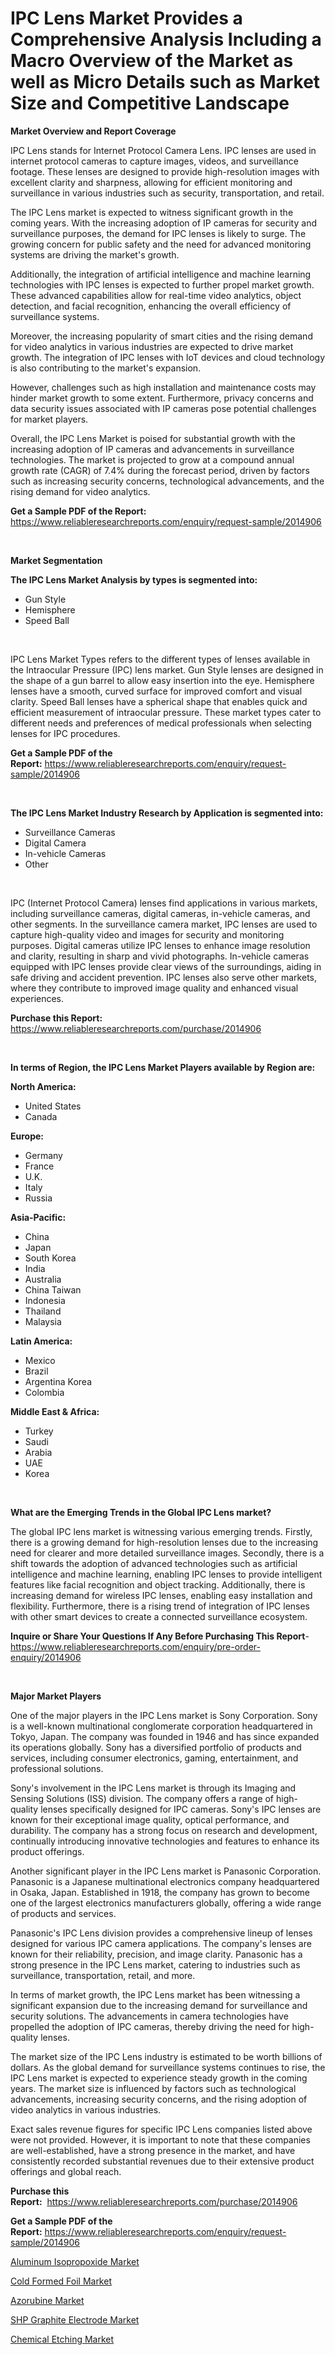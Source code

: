 <p><h1>IPC Lens Market Provides a Comprehensive Analysis Including a Macro Overview of the Market as well as Micro Details such as Market Size and Competitive Landscape</h1></p><p><strong>Market Overview and Report Coverage</strong></p>
<p><p>IPC Lens stands for Internet Protocol Camera Lens. IPC lenses are used in internet protocol cameras to capture images, videos, and surveillance footage. These lenses are designed to provide high-resolution images with excellent clarity and sharpness, allowing for efficient monitoring and surveillance in various industries such as security, transportation, and retail.</p><p>The IPC Lens market is expected to witness significant growth in the coming years. With the increasing adoption of IP cameras for security and surveillance purposes, the demand for IPC lenses is likely to surge. The growing concern for public safety and the need for advanced monitoring systems are driving the market's growth.</p><p>Additionally, the integration of artificial intelligence and machine learning technologies with IPC lenses is expected to further propel market growth. These advanced capabilities allow for real-time video analytics, object detection, and facial recognition, enhancing the overall efficiency of surveillance systems.</p><p>Moreover, the increasing popularity of smart cities and the rising demand for video analytics in various industries are expected to drive market growth. The integration of IPC lenses with IoT devices and cloud technology is also contributing to the market's expansion.</p><p>However, challenges such as high installation and maintenance costs may hinder market growth to some extent. Furthermore, privacy concerns and data security issues associated with IP cameras pose potential challenges for market players.</p><p>Overall, the IPC Lens Market is poised for substantial growth with the increasing adoption of IP cameras and advancements in surveillance technologies. The market is projected to grow at a compound annual growth rate (CAGR) of 7.4% during the forecast period, driven by factors such as increasing security concerns, technological advancements, and the rising demand for video analytics.</p></p>
<p><strong>Get a Sample PDF of the Report:</strong> <a href="https://www.reliableresearchreports.com/enquiry/request-sample/2014906">https://www.reliableresearchreports.com/enquiry/request-sample/2014906</a></p>
<p>&nbsp;</p>
<p><strong>Market Segmentation</strong></p>
<p><strong>The IPC Lens Market Analysis by types is segmented into:</strong></p>
<p><ul><li>Gun Style</li><li>Hemisphere</li><li>Speed Ball</li></ul></p>
<p>&nbsp;</p>
<p><p>IPC Lens Market Types refers to the different types of lenses available in the Intraocular Pressure (IPC) lens market. Gun Style lenses are designed in the shape of a gun barrel to allow easy insertion into the eye. Hemisphere lenses have a smooth, curved surface for improved comfort and visual clarity. Speed Ball lenses have a spherical shape that enables quick and efficient measurement of intraocular pressure. These market types cater to different needs and preferences of medical professionals when selecting lenses for IPC procedures.</p></p>
<p><strong>Get a Sample PDF of the Report:</strong>&nbsp;<a href="https://www.reliableresearchreports.com/enquiry/request-sample/2014906">https://www.reliableresearchreports.com/enquiry/request-sample/2014906</a></p>
<p>&nbsp;</p>
<p><strong>The IPC Lens Market Industry Research by Application is segmented into:</strong></p>
<p><ul><li>Surveillance Cameras</li><li>Digital Camera</li><li>In-vehicle Cameras</li><li>Other</li></ul></p>
<p>&nbsp;</p>
<p><p>IPC (Internet Protocol Camera) lenses find applications in various markets, including surveillance cameras, digital cameras, in-vehicle cameras, and other segments. In the surveillance camera market, IPC lenses are used to capture high-quality video and images for security and monitoring purposes. Digital cameras utilize IPC lenses to enhance image resolution and clarity, resulting in sharp and vivid photographs. In-vehicle cameras equipped with IPC lenses provide clear views of the surroundings, aiding in safe driving and accident prevention. IPC lenses also serve other markets, where they contribute to improved image quality and enhanced visual experiences.</p></p>
<p><strong>Purchase this Report:</strong>&nbsp; <a href="https://www.reliableresearchreports.com/purchase/2014906">https://www.reliableresearchreports.com/purchase/2014906</a></p>
<p>&nbsp;</p>
<p><strong>In terms of Region, the IPC Lens Market Players available by Region are:</strong></p>
<p>
    <p> <strong> North America: </strong>
        <ul>
            <li>United States</li>
            <li>Canada</li>
        </ul>
        </p> 
    <p> <strong> Europe: </strong>
        <ul>
            <li>Germany</li>
            <li>France</li>
            <li>U.K.</li>
            <li>Italy</li>
            <li>Russia</li>
        </ul>
        </p> 
    <p> <strong> Asia-Pacific: </strong>
        <ul>
            <li>China</li>
            <li>Japan</li>
            <li>South Korea</li>
            <li>India</li>
            <li>Australia</li>
            <li>China Taiwan</li>
            <li>Indonesia</li>
            <li>Thailand</li>
            <li>Malaysia</li>
        </ul>
        </p> 
    <p> <strong> Latin America: </strong>
        <ul>
            <li>Mexico</li>
            <li>Brazil</li>
            <li>Argentina Korea</li>
            <li>Colombia</li>
        </ul>
        </p> 
    <p> <strong> Middle East & Africa: </strong>
        <ul>
            <li>Turkey</li>
            <li>Saudi</li>
            <li>Arabia</li>
            <li>UAE</li>
            <li>Korea</li>
        </ul>
    </p>
    </p>
<p>&nbsp;</p>
<p><strong>What are the Emerging Trends in the Global IPC Lens market?</strong></p>
<p><p>The global IPC lens market is witnessing various emerging trends. Firstly, there is a growing demand for high-resolution lenses due to the increasing need for clearer and more detailed surveillance images. Secondly, there is a shift towards the adoption of advanced technologies such as artificial intelligence and machine learning, enabling IPC lenses to provide intelligent features like facial recognition and object tracking. Additionally, there is increasing demand for wireless IPC lenses, enabling easy installation and flexibility. Furthermore, there is a rising trend of integration of IPC lenses with other smart devices to create a connected surveillance ecosystem.</p></p>
<p><strong>Inquire or Share Your Questions If Any Before Purchasing This Report</strong>- <a href="https://www.reliableresearchreports.com/enquiry/pre-order-enquiry/2014906">https://www.reliableresearchreports.com/enquiry/pre-order-enquiry/2014906</a></p>
<p>&nbsp;</p>
<p><strong>Major Market Players</strong></p>
<p><p>One of the major players in the IPC Lens market is Sony Corporation. Sony is a well-known multinational conglomerate corporation headquartered in Tokyo, Japan. The company was founded in 1946 and has since expanded its operations globally. Sony has a diversified portfolio of products and services, including consumer electronics, gaming, entertainment, and professional solutions.</p><p>Sony's involvement in the IPC Lens market is through its Imaging and Sensing Solutions (ISS) division. The company offers a range of high-quality lenses specifically designed for IPC cameras. Sony's IPC lenses are known for their exceptional image quality, optical performance, and durability. The company has a strong focus on research and development, continually introducing innovative technologies and features to enhance its product offerings.</p><p>Another significant player in the IPC Lens market is Panasonic Corporation. Panasonic is a Japanese multinational electronics company headquartered in Osaka, Japan. Established in 1918, the company has grown to become one of the largest electronics manufacturers globally, offering a wide range of products and services.</p><p>Panasonic's IPC Lens division provides a comprehensive lineup of lenses designed for various IPC camera applications. The company's lenses are known for their reliability, precision, and image clarity. Panasonic has a strong presence in the IPC Lens market, catering to industries such as surveillance, transportation, retail, and more.</p><p>In terms of market growth, the IPC Lens market has been witnessing a significant expansion due to the increasing demand for surveillance and security solutions. The advancements in camera technologies have propelled the adoption of IPC cameras, thereby driving the need for high-quality lenses.</p><p>The market size of the IPC Lens industry is estimated to be worth billions of dollars. As the global demand for surveillance systems continues to rise, the IPC Lens market is expected to experience steady growth in the coming years. The market size is influenced by factors such as technological advancements, increasing security concerns, and the rising adoption of video analytics in various industries.</p><p>Exact sales revenue figures for specific IPC Lens companies listed above were not provided. However, it is important to note that these companies are well-established, have a strong presence in the market, and have consistently recorded substantial revenues due to their extensive product offerings and global reach.</p></p>
<p><strong>Purchase this Report:</strong>&nbsp;&nbsp;<a href="https://www.reliableresearchreports.com/purchase/2014906">https://www.reliableresearchreports.com/purchase/2014906</a></p>
<p></p>
<p><strong>Get a Sample PDF of the Report:</strong>&nbsp;<a href="https://www.reliableresearchreports.com/enquiry/request-sample/2014906">https://www.reliableresearchreports.com/enquiry/request-sample/2014906</a></p>
<p><p><a href="https://medium.com/@leonorhaley2009/aluminum-isopropoxide-market-size-cagr-trends-2024-2030-23d21232202c">Aluminum Isopropoxide Market</a></p><p><a href="https://medium.com/@kaelapaucek/decoding-cold-formed-foil-market-metrics-market-share-trends-and-growth-patterns-23e4b87a3d42">Cold Formed Foil Market</a></p><p><a href="https://medium.com/@morgancrist1926/azorubine-nbsp-market-focuses-on-market-share-size-and-projected-forecast-till-2030-0cda1ad4d73c">Azorubine Market</a></p><p><a href="https://medium.com/@enostillman2023/shp-graphite-electrode-market-size-reveals-the-best-marketing-channels-in-global-industry-2ec308c2b4d9">SHP Graphite Electrode Market</a></p><p><a href="https://medium.com/@alicehanson1974/chemical-etching-market-analysis-its-cagr-market-segmentation-and-global-industry-overview-b31447ac2e14">Chemical Etching Market</a></p></p>